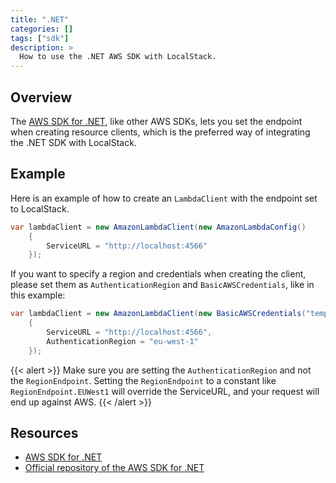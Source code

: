 ```yaml
---
title: ".NET"
categories: []
tags: ["sdk"]
description: >
  How to use the .NET AWS SDK with LocalStack.
---
```


## Overview

The [AWS SDK for .NET](https://aws.amazon.com/sdk-for-net/), like other AWS SDKs, lets you set the endpoint when creating resource clients,
which is the preferred way of integrating the .NET SDK with LocalStack.

## Example

Here is an example of how to create an `LambdaClient` with the endpoint set to LocalStack.

```csharp
var lambdaClient = new AmazonLambdaClient(new AmazonLambdaConfig()
    {
        ServiceURL = "http://localhost:4566"
    });
```

If you want to specify a region and credentials when creating the client, please set them as `AuthenticationRegion` and `BasicAWSCredentials`, like in this example:

```csharp
var lambdaClient = new AmazonLambdaClient(new BasicAWSCredentials("temp", "temp"), new AmazonLambdaConfig()
    {
        ServiceURL = "http://localhost:4566",
        AuthenticationRegion = "eu-west-1"
    });
```

{{< alert >}}
Make sure you are setting the `AuthenticationRegion` and not the `RegionEndpoint`. Setting the `RegionEndpoint` to a constant like `RegionEndpoint.EUWest1` will override the ServiceURL, and your request will end up against AWS.
{{< /alert >}}


## Resources

* [AWS SDK for .NET](https://aws.amazon.com/sdk-for-net/)
* [Official repository of the AWS SDK for .NET](https://github.com/aws/aws-sdk-net)
